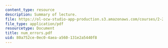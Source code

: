 ```yaml
---
content_type: resource
description: Summary of lecture.
file: https://ol-ocw-studio-app-production.s3.amazonaws.com/courses/2-29-numerical-marine-hydrodynamics-13-024-spring-2003/80a752ce0ec04aeaa560131e2a5440f8_num_errors.pdf
file_type: application/pdf
resourcetype: Document
title: num_errors.pdf
uid: 80a752ce-0ec0-4aea-a560-131e2a5440f8
---
```

